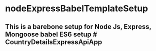 # nodeExpressBabelTemplateSetup
## This is a barebone setup for Node Js, Express, Mongoose babel ES6 setup  # CountryDetailsExpressApiApp
